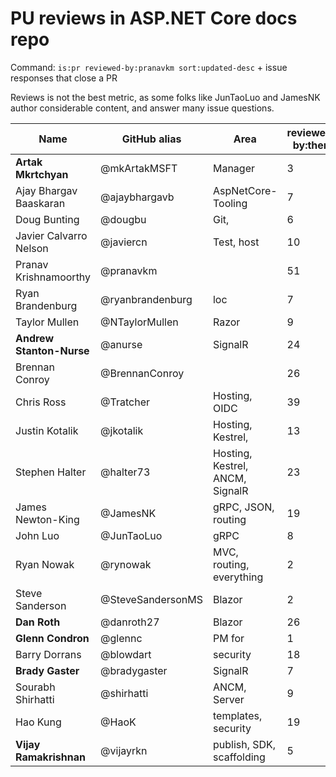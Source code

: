#  PU reviews in ASP.NET Core docs repo

Command: `is:pr reviewed-by:pranavkm sort:updated-desc` + issue responses that close a PR

Reviews is not the best metric, as some folks like JunTaoLuo and JamesNK author considerable content, and answer many issue questions.

| Name | GitHub alias | Area | reviewed-by:them |
| -----|---------------- | -------- | ---------------------- |
| **Artak Mkrtchyan**| @mkArtakMSFT  | Manager | 3 |
| Ajay Bhargav Baaskaran | @ajaybhargavb | AspNetCore-Tooling| 	7 |
| Doug Bunting | @dougbu | Git, |	6 |
| Javier Calvarro Nelson |	@javiercn | 	Test, host |	10
| Pranav Krishnamoorthy	| @pranavkm	| |	51 |
| Ryan Brandenburg | @ryanbrandenburg |	loc	| 7 |
| Taylor Mullen	| @NTaylorMullen |	Razor	| 9 |
| **Andrew Stanton-Nurse** | @anurse |	SignalR | 24 |
| Brennan Conroy | @BrennanConroy 	|  |	26 |
| Chris Ross | @Tratcher | Hosting, OIDC  | 39 |
| Justin Kotalik| @jkotalik | Hosting, Kestrel,| 13 |
| Stephen Halter | @halter73 | Hosting, Kestrel, ANCM, SignalR| 23 |
| James Newton-King | @JamesNK  | gRPC, JSON, routing | 19 |
| John Luo | @JunTaoLuo  | gRPC | 8 |
| Ryan Nowak | @rynowak  | MVC, routing, everything | 2 |
| Steve Sanderson | @SteveSandersonMS  | Blazor | 2 |
| **Dan Roth** | @danroth27 | Blazor | 26 |
| **Glenn Condron** | @glennc  | PM for  | 1 |
| Barry Dorrans | @blowdart | security | 18 |
| **Brady Gaster** | @bradygaster  | SignalR | 7 |
| Sourabh Shirhatti | @shirhatti  | ANCM, Server | 9 |
| Hao Kung | @HaoK  | templates, security | 19 |
| **Vijay Ramakrishnan**| @vijayrkn  | publish, SDK, scaffolding | 5 |

